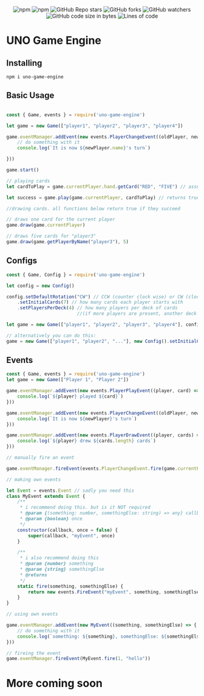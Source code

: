 <div style="text-align: center; ">

<img alt="npm" src="https://img.shields.io/npm/dt/uno-game-engine">
<img alt="npm" src="https://img.shields.io/npm/dw/uno-game-engine">
<img alt="GitHub Repo stars" src="https://img.shields.io/github/stars/1Euro7Cent/uno-game-engine">
<img alt="GitHub forks" src="https://img.shields.io/github/forks/1Euro7Cent/uno-game-engine">
<img alt="GitHub watchers" src="https://img.shields.io/github/watchers/1Euro7Cent/uno-game-engine">
<img alt="GitHub code size in bytes" src="https://img.shields.io/github/languages/code-size/1Euro7Cent/uno-game-engine">
<img alt="Lines of code" src="https://tokei.rs/b1/github/1Euro7Cent/uno-game-engine?category=code">

</div>

# UNO Game Engine

## Installing

```
npm i uno-game-engine
```

## Basic Usage

```js

const { Game, events } = require('uno-game-engine')

let game = new Game(["player1", "player2", "player3", "player4"]) 

game.eventManager.addEvent(new events.PlayerChangeEvent((oldPlayer, newPlayer) => {
    // do something with it
    console.log(`It is now ${newPlayer.name}'s turn`)

}))

game.start()

// playing cards
let cardToPlay = game.currentPlayer.hand.getCard("RED", "FIVE") // assuming the current player has a red five in their hand

let success = game.play(game.currentPlayer, cardToPlay) // returns true if the card was played, false if it was not

//drawing cards. all functions below return true if they succeed

// draws one card for the current player
game.draw(game.currentPlayer)

// draws five cards for "player3"
game.draw(game.getPlayerByName("player3"), 5)
```

## Configs

```js
const { Game, Config } = require('uno-game-engine') 

let config = new Config()

config.setDefaultRotation("CW") // CCW (counter clock wise) or CW (clock wise)
    .setInitialCards(7) // how many cards each player starts with
    .setPlayersPerDeck(4) // how many players per deck of cards 
                          //(if more players are present, another deck (to draw from) will be created)

let game = new Game(["player1", "player2", "player3", "player4"], config)

// alternatively you can do this:
game = new Game(["player1", "player2", "..."], new Config().setInitialCards(7).setPlayersPerDeck(4))
```

## Events

```js
const { Game, events } = require('uno-game-engine')
let game = new Game(["Player 1", "Player 2"])

game.eventManager.addEvent(new events.PlayerPlayEvent((player, card) => {
    console.log(`${player} played ${card}`)
}))

game.eventManager.addEvent(new events.PlayerChangeEvent((oldPlayer, newPlayer) => {
    console.log(`It is now ${newPlayer}'s turn`)
}))

game.eventManager.addEvent(new events.PlayerDrawEvent((player, cards) => {
    console.log(`${player} drew ${cards.length} cards`)
}))

// manually fire an event

game.eventManager.fireEvent(events.PlayerChangeEvent.fire(game.currentPlayer, game.getNextPlayer()))

// making own events

let Event = events.Event // sadly you need this
class MyEvent extends Event {
    /**
     * i recommend doing this. but is it NOT required
     * @param {(something: number, somethingElse: string) => any} callback 
     * @param {boolean} once 
     */
    constructor(callback, once = false) {
        super(callback, "myEvent", once)
    }

    /**
     * i also recommend doing this
     * @param {number} something 
     * @param {string} somethingElse 
     * @returns 
     */
    static fire(something, somethingElse) {
        return new events.FireEvent("myEvent", something, somethingElse)
    }
}

// using own events

game.eventManager.addEvent(new MyEvent((something, somethingElse) => {
    // do something with it
    console.log(`something: ${something}, somethingElse: ${somethingElse}`)
}))

// fireing the event
game.eventManager.fireEvent(MyEvent.fire(1, "hello"))
```

# More coming soon
